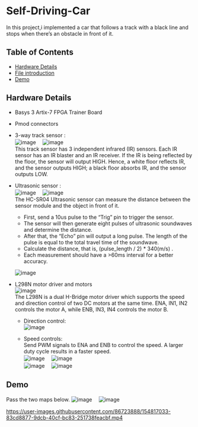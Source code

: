 # Self-Driving-Car
In this project,i implemented a car that follows a track with a black line and stops when there’s an obstacle in front of it.
  
  
## Table of Contents
* [Hardware Details](#Hardware-Details)
* [File introduction](#File-introduction) 
* [Demo](#Demo)


## Hardware Details
- Basys 3 Artix-7 FPGA Trainer Board
- Pmod connectors
- 3-way track sensor :    
![image](https://user-images.githubusercontent.com/86723888/154815908-60290024-db19-443e-b5d0-c4718fb3807a.png) 　![image](https://user-images.githubusercontent.com/86723888/154815920-97cd8817-840f-4531-b092-8ef306beed8c.png)  
This track sensor has 3 independent infrared (IR) sensors. Each IR sensor has an IR blaster and an IR
receiver. If the IR is being reflected by the floor, the sensor will output HIGH. Hence, a white floor
reflects IR, and the sensor outputs HIGH; a black floor absorbs IR, and the sensor outputs LOW.  
 
  
 
    

- Ultrasonic sensor :  
![image](https://user-images.githubusercontent.com/86723888/154815935-797438aa-481d-43a5-95ba-92137b9db3d6.png) 　![image](https://user-images.githubusercontent.com/86723888/154816411-fba4b50c-3658-4d55-900d-fca8e563cc24.png)  
The HC-SR04 Ultrasonic sensor can measure the distance between the sensor module and the object in front of it.  
   - First, send a 10us pulse to the “Trig” pin to trigger the sensor.   
   - The sensor will then generate eight pulses of ultrasonic soundwaves and determine the distance.   
   - After that, the “Echo” pin will output a long pulse. The length of the pulse is equal to the total travel time of the soundwave.  
   - Calculate the distance, that is, (pulse_length / 2) * 340(m/s) .  
   - Each measurement should have a >60ms interval for a better accuracy.  
     
   ![image](https://user-images.githubusercontent.com/86723888/154816687-aa33f456-03b8-4c9f-b9cc-8c848c4be7b7.png)  



 

- L298N motor driver and motors  
![image](https://user-images.githubusercontent.com/86723888/154816716-832be819-a2d7-4116-91fd-e5b034fd57b4.png)  
The L298N is a dual H-Bridge motor driver which supports the speed and direction control of two DC
motors at the same time. ENA, IN1, IN2 controls the motor A, while ENB, IN3, IN4 controls the motor
B.  
  - Direction control:  
  ![image](https://user-images.githubusercontent.com/86723888/154816761-114b9c71-cf35-47f3-b4ee-2b71a0e1e733.png)  

  - Speed controls:    
  Send PWM signals to ENA and ENB to control the speed. A larger duty cycle results in a faster
  speed.  
  ![image](https://user-images.githubusercontent.com/86723888/154816795-5fecaaef-1c8c-47fe-85e3-252b0b4449a9.png) 　![image](https://user-images.githubusercontent.com/86723888/154816799-e59272bc-fd65-472a-b010-44bbc46ac34a.png)  
  ![image](https://user-images.githubusercontent.com/86723888/154816806-c20d4e97-23a3-4cbf-a9bc-468ec30fabe3.png) 　![image](https://user-images.githubusercontent.com/86723888/154816815-47ef9185-3ce4-423b-8852-05cde4268927.png)  




## Demo  
Pass the two maps below.
![image](https://user-images.githubusercontent.com/86723888/155743619-40691a19-7b4c-4040-9293-8d775ad35c5c.png) 　![image](https://user-images.githubusercontent.com/86723888/155743439-b2dcf388-6d1d-4aa3-9d28-84574e0e1cf2.png)


https://user-images.githubusercontent.com/86723888/154817033-83cd8877-9dcb-40cf-bc83-251738feacbf.mp4




